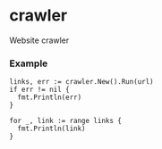 # crawler
Website crawler

### Example 
```
links, err := crawler.New().Run(url)
if err != nil {
  fmt.Println(err)
}

for _, link := range links {
  fmt.Println(link)
}
```
